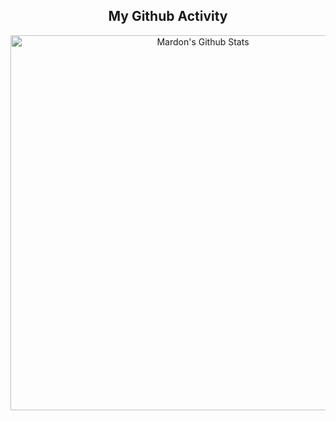 
<h2 align="center"> My Github Activity </h2>

<p align='center'>
  <img align="center" width="600" src="https://github-readme-stats.vercel.app/api?username=mardontursunov&show_icons=true&theme=merko" alt="Mardon's Github Stats">
</p>

